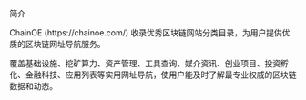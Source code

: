<p>简介</p>
<p>ChainOE (https://chainoe.com/) 收录优秀区块链网站分类目录，为用户提供优质的区块链网址导航服务。</p>
<p>覆盖基础设施、挖矿算力、资产管理、工具查询、媒介资讯、创业项目、投资孵化、金融科技、应用列表等实用网址导航，使用户能及时了解最专业权威的区块链数据和动态。</p>
